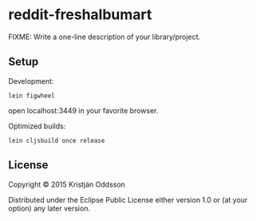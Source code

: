 # reddit-freshalbumart

FIXME: Write a one-line description of your library/project.

## Setup

Development:

    lein figwheel

open localhost:3449 in your favorite browser.
     
Optimized builds:

    lein cljsbuild once release     

## License

Copyright © 2015 Kristján Oddsson

Distributed under the Eclipse Public License either version 1.0 or (at your option) any later version.
